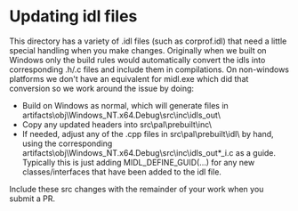 # Updating idl files

This directory has a variety of .idl files (such as corprof.idl) that need a little special handling when you make changes. Originally when we built on Windows only
the build rules would automatically convert the idls into corresponding .h/.c files and include them in compilations. On non-windows platforms we don't have an equivalent
for midl.exe which did that conversion so we work around the issue by doing:

- Build on Windows as normal, which will generate files in artifacts\obj\Windows_NT.x64.Debug\src\inc\idls_out\
- Copy any updated headers into src\pal\prebuilt\inc\
- If needed, adjust any of the .cpp files in src\pal\prebuilt\idl\ by hand, using the corresponding artifacts\obj\Windows_NT.x64.Debug\src\inc\idls_out\*_i.c as a guide. Typically
this is just adding MIDL_DEFINE_GUID(...) for any new classes/interfaces that have been added to the idl file.

Include these src changes with the remainder of your work when you submit a PR.

